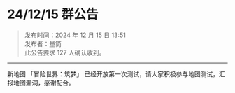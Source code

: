 # 24/12/15 群公告

> 发布时间：2024 年 12 月 15 日 13:51  
  发布者：量筒  
  此公告要求 127 人确认收到。

---

新地图 「冒险世界：筑梦」 已经开放第一次测试，请大家积极参与地图测试，汇报地图漏洞，感谢配合。
